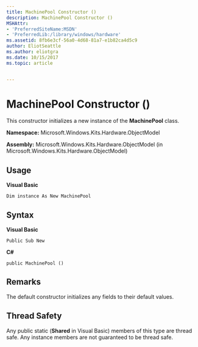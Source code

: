 ```yaml
---
title: MachinePool Constructor ()
description: MachinePool Constructor ()
MSHAttr:
- 'PreferredSiteName:MSDN'
- 'PreferredLib:/library/windows/hardware'
ms.assetid: 8fb6e3cf-56a0-4d68-81a7-e1b82ca4d5c9
author: EliotSeattle
ms.author: eliotgra
ms.date: 10/15/2017
ms.topic: article


---
```


# MachinePool Constructor ()


This constructor initializes a new instance of the **MachinePool** class.

**Namespace:** Microsoft.Windows.Kits.Hardware.ObjectModel

**Assembly:** Microsoft.Windows.Kits.Hardware.ObjectModel (in Microsoft.Windows.Kits.Hardware.ObjectModel)

## <span id="Usage"></span><span id="usage"></span><span id="USAGE"></span>Usage


**Visual Basic**

`Dim instance As New MachinePool`

## <span id="Syntax"></span><span id="syntax"></span><span id="SYNTAX"></span>Syntax


**Visual Basic**

`Public Sub New`

**C#**

`public MachinePool ()`

## <span id="Remarks"></span><span id="remarks"></span><span id="REMARKS"></span>Remarks


The default constructor initializes any fields to their default values.

## <span id="Thread_Safety"></span><span id="thread_safety"></span><span id="THREAD_SAFETY"></span>Thread Safety


Any public static (**Shared** in Visual Basic) members of this type are thread safe. Any instance members are not guaranteed to be thread safe.

 

 






